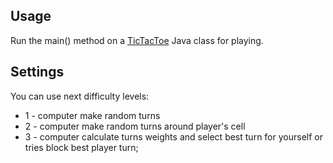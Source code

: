 
## Usage
Run the main() method on a [TicTacToe](https://github.com/dimio/Course-Java-GB/blob/master/src/Theme03/TacTacToe.java) Java class for playing.
## Settings
You can use next difficulty levels:
- 1 - computer make random turns
- 2 - computer make random turns around player's cell
- 3 - computer calculate turns weights and select best turn for yourself or tries block best player turn;
